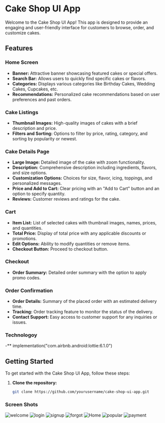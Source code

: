 # Cake Shop UI App

Welcome to the Cake Shop UI App! This app is designed to provide an engaging and user-friendly interface for customers to browse, order, and customize cakes.

## Features

### Home Screen
- **Banner:** Attractive banner showcasing featured cakes or special offers.
- **Search Bar:** Allows users to quickly find specific cakes or flavors.
- **Categories:** Displays various categories like Birthday Cakes, Wedding Cakes, Cupcakes, etc.
- **Recommendations:** Personalized cake recommendations based on user preferences and past orders.

### Cake Listings
- **Thumbnail Images:** High-quality images of cakes with a brief description and price.
- **Filters and Sorting:** Options to filter by price, rating, category, and sorting by popularity or newest.

### Cake Details Page
- **Large Image:** Detailed image of the cake with zoom functionality.
- **Description:** Comprehensive description including ingredients, flavors, and size options.
- **Customization Options:** Choices for size, flavor, icing, toppings, and personalized messages.
- **Price and Add to Cart:** Clear pricing with an "Add to Cart" button and an option to specify quantity.
- **Reviews:** Customer reviews and ratings for the cake.

### Cart
- **Item List:** List of selected cakes with thumbnail images, names, prices, and quantities.
- **Total Price:** Display of total price with any applicable discounts or promotions.
- **Edit Options:** Ability to modify quantities or remove items.
- **Checkout Button:** Proceed to checkout button.

### Checkout
- **Order Summary:** Detailed order summary with the option to apply promo codes.

### Order Confirmation
- **Order Details:** Summary of the placed order with an estimated delivery time.
- **Tracking:** Order tracking feature to monitor the status of the delivery.
- **Contact Support:** Easy access to customer support for any inquiries or issues.
### Technologoy
-** implementation("com.airbnb.android:lottie:6.1.0")

## Getting Started

To get started with the Cake Shop UI App, follow these steps:

1. **Clone the repository:**
   ```sh
   git clone https://github.com/yourusername/cake-shop-ui-app.git
### Screen Shots
![welcome](screenshot/welcome.jpeg)
![login](screenshot/login.jpg)
![signup](screenshot/signup.jpeg)
![forgot](screenshot/forgot.jpeg)
![Home](screenshot/home.jpeg)
![popular](screenshot/pouular.jpg)
![payment](screenshot/paymet.jpeg)
